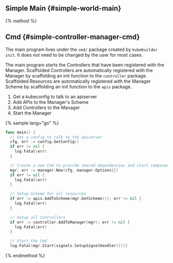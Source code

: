 ## Simple Main {#simple-world-main}

{% method %}
## Cmd {#simple-controller-manager-cmd}

The main program lives under the `cmd/` package created by `kubebuilder init`.
It does not need to be changed by the user for most cases.

The main program starts the Controllers that have been registered with the Manager.
Scaffolded Controllers are automatically registered with the Manager by scaffolding
an init function to the `controller` package.  Scaffolded Resources are 
automatically registered with the Manager Scheme by scaffolding an init
function to the `apis` package.

1. Get a kubeconfig to talk to an apiserver
2. Add APIs to the Manager's Scheme
3. Add Controllers to the Manager
4. Start the Manager

{% sample lang="go" %}
```go
func main() {
  // Get a config to talk to the apiserver
  cfg, err := config.GetConfig()
  if err != nil {
    log.Fatal(err)
  }

  // Create a new Cmd to provide shared dependencies and start components
  mgr, err := manager.New(cfg, manager.Options{})
  if err != nil {
    log.Fatal(err)
  }

  // Setup Scheme for all resources
  if err := apis.AddToScheme(mgr.GetScheme()); err != nil {
    log.Fatal(err)
  }

  // Setup all Controllers
  if err := controller.AddToManager(mgr); err != nil {
    log.Fatal(err)
  }

  // Start the Cmd
  log.Fatal(mgr.Start(signals.SetupSignalHandler()))}
```
{% endmethod %}
